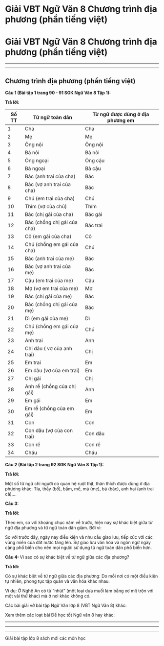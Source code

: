 # Giải VBT Ngữ Văn 8 Chương trình địa phương (phần tiếng việt)

# Giải VBT Ngữ Văn 8 Chương trình địa phương (phần tiếng việt)

* * *

* * *

## Chương trình địa phương (phần tiếng việt)

**Câu 1 (Bài tập 1 trang 90 - 91 SGK Ngữ Văn 8 Tập 1):**

**Trả lời:**

Số TT | Từ ngữ toàn dân | Từ ngữ được dùng ở địa phương em  
---|---|---  
1 | Cha | Cha  
2 | Mẹ | Mẹ  
3 | Ông nội | Ông nội  
4 | Bà nội | Bà nội  
5 | Ông ngoại | Ông cậu  
6 | Bà ngoại | Bà cậu  
7 | Bác (anh trai của cha) | Bác  
8 | Bác (vợ anh trai của cha) | Bác  
9 | Chú (em trai của cha) | Chú  
10 | Thím (vợ của chú) | Thím  
11 | Bác (chị gái của cha) | Bác gái  
12 | Bác (chồng chị gái của cha) | Bác trai  
13 | Cô (em gái của cha) | Cô  
14 | Chú (chồng em gái của cha) | Chú  
15 | Bác (anh trai của mẹ) | Bác  
16 | Bác (vợ anh trai của mẹ) | Bác  
17 | Cậu (em trai của mẹ) | Cậu  
18 | Mợ (vợ em trai của mẹ) | Mợ  
19 | Bác (chị gái của mẹ) | Bác  
20 | Bác (chồng chị gái của mẹ) | Bác  
21 | Dì (em gái của mẹ) | Dì  
22 | Chú (chồng em gái của mẹ) | Chú  
23 | Anh trai | Anh  
24 | Chị dâu ( vợ của anh trai) | Chị  
25 | Em trai | Em  
26 | Em dâu (vợ của em trai) | Em  
27 | Chị gái | Chị  
28 | Anh rể (chồng của chị gái) | Anh  
29 | Em gái | Em  
30 | Em rể (chồng của em gái) | Em  
31 | Con | Con  
32 | Con dâu (vợ của con trai) | Con dâu  
33 | Con rể | Con rể  
34 | Cháu | Cháu  
  
**Câu 2 (Bài tập 2 trang 92 SGK Ngữ Văn 8 Tập 1):**

**Trả lời:**

Một số từ ngữ chỉ người có quan hệ ruột thịt, thân thích được dùng ở địa phương khác: Tía, thầy (bố), bầm, mế, má (mẹ), bá (bác), anh hai (anh trai cả),...

**Câu 3:**

**Trả lời:**

Theo em, so với khoảng chục năm về trước, hiện nay sự khác biệt giữa từ ngữ địa phương và từ ngữ toàn dân giảm. Bởi vì:

So với trước đây, ngày nay điều kiện và nhu cầu giao lưu, tiếp xúc với các vùng miền của đất nước tăng lên. Sự giao lưu văn hóa và ngôn ngữ ngày càng phổ biến cho nên mọi người sử dụng từ ngữ toàn dân phổ biến hơn.

**Câu 4:** Vì sao có sự khác biệt về từ ngữ giữa các địa phương?

**Trả lời:**

Có sự khác biệt về từ ngữ giữa các địa phương: Do mỗi nơi có một điều kiện tự nhiên, phong tục tập quán và văn hóa khác nhau.

Ví dụ: Ở Nghệ An có từ “nhút” (một loại dưa muối làm bằng xơ mít trộn với một vài thứ khác) mà ở nơi khác không có.

Các bài giải vở bài tập Ngữ Văn lớp 8 (VBT Ngữ Văn 8) khác:

Xem thêm các loạt bài Để học tốt Ngữ văn 8 hay khác:

* * *

* * *

* * *

Giải bài tập lớp 8 sách mới các môn học

